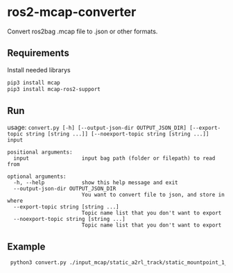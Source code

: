 # ros2-mcap-converter

Convert ros2bag .mcap file to .json or other formats.

## Requirements

Install needed librarys

```bash
pip3 install mcap
pip3 install mcap-ros2-support
```

## Run

usage: `convert.py [-h] [--output-json-dir OUTPUT_JSON_DIR] [--export-topic string [string ...]] [--noexport-topic string [string ...]] input`

```
positional arguments:
  input                 input bag path (folder or filepath) to read from

optional arguments:
  -h, --help            show this help message and exit
  --output-json-dir OUTPUT_JSON_DIR
                        You want to convert file to json, and store in where
  --export-topic string [string ...]
                        Topic name list that you don't want to export
  --noexport-topic string [string ...]
                        Topic name list that you don't want to export
```

## Example

```bash
 python3 convert.py ./input_mcap/static_a2rl_track/static_mountpoint_1_0.mcap --export-topic /vectornav/raw/gps
```

